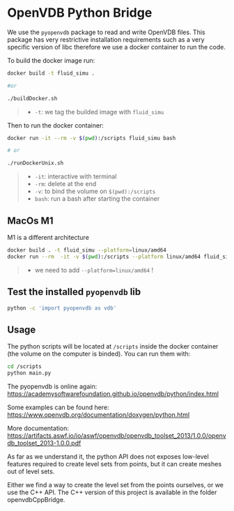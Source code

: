 # OpenVDB Python Bridge

We use the `pyopenvdb` package to read and write OpenVDB files. This package has very restrictive installation requirements such as a very specific version of libc therefore we use a docker container to run the code.

To build the docker image run:

```sh
docker build -t fluid_simu .

#or 

./buildDocker.sh
```

> - `-t`: we tag the builded image with `fluid_simu`

Then to run the docker container:

```sh
docker run -it --rm -v $(pwd):/scripts fluid_simu bash

# or

./runDockerUnix.sh
```

> - `-it`: interactive with terminal
> - `-rm`: delete at the end
> - `-v`: to bind the volume on `$(pwd):/scripts`
> - `bash`: run a bash after starting the container

## MacOs M1

M1 is a different architecture

```sh
docker build . -t fluid_simu --platform=linux/amd64
docker run --rm  -it -v $(pwd):/scripts --platform linux/amd64 fluid_simu bash
```

> - we need to add `--platform=linux/amd64` !

## Test the installed `pyopenvdb` lib

```sh
python -c 'import pyopenvdb as vdb'
```

## Usage

The python scripts will be located at `/scripts` inside the docker container (the volume on the computer is binded).
You can run them with:

```sh
cd /scripts
python main.py
```

The pyopenvdb is online again: https://academysoftwarefoundation.github.io/openvdb/python/index.html

Some examples can be found here: https://www.openvdb.org/documentation/doxygen/python.html

More documentation: https://artifacts.aswf.io/io/aswf/openvdb/openvdb_toolset_2013/1.0.0/openvdb_toolset_2013-1.0.0.pdf

As far as we understand it, the python API does not exposes low-level features required to create level sets from points, but it can create meshes out of level sets.

Either we find a way to create the level set from the points ourselves, or we use the C++ API.
The C++ version of this project is available in the folder openvdbCppBridge.
